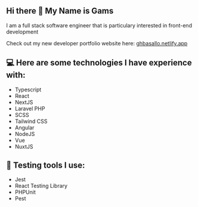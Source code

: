 ## Hi there 👋 My Name is Gams

I am a full stack software engineer that is particulary interested in front-end development

Check out my new developer portfolio website here: [ghbasallo.netlify.app](https://ghbasallo.netlify.app)

## 💻 Here are some technologies I have experience with:
- Typescript
- React
- NextJS
- Laravel PHP
- SCSS
- Tailwind CSS
- Angular
- NodeJS
- Vue
- NuxtJS

## 🧪 Testing tools I use:
- Jest
- React Testing Library
- PHPUnit
- Pest

<!--
**Gams101/Gams101** is a ✨ _special_ ✨ repository because its `README.md` (this file) appears on your GitHub profile.

Here are some ideas to get you started:

- 🔭 I’m currently working on ...
- 🌱 I’m currently learning ...
- 👯 I’m looking to collaborate on ...
- 🤔 I’m looking for help with ...
- 💬 Ask me about ...
- 📫 How to reach me: ...
- 😄 Pronouns: ...
- ⚡ Fun fact: ...
-->
